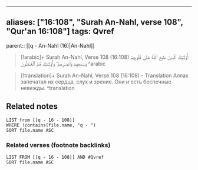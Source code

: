 
---
aliases: ["16:108", "Surah An-Nahl, verse 108", "Qur'an 16:108"]
tags: Qvref
---

parent:: [[q - An-Nahl (16)|An-Nahl]]

> [!arabic]+ Surah An-Nahl, Verse 108 (16:108)
> <span class="quran-arabic">أُو۟لَـٰٓئِكَ ٱلَّذِينَ طَبَعَ ٱللَّهُ عَلَىٰ قُلُوبِهِمْ وَسَمْعِهِمْ وَأَبْصَـٰرِهِمْ ۖ وَأُو۟لَـٰٓئِكَ هُمُ ٱلْغَـٰفِلُونَ</span>
^arabic

> [!translation]+ Surah An-Nahl, Verse 108 (16:108) - Translation
> Аллах запечатал их сердца, слух и зрение. Они и есть беспечные невежды.
^translation



## Related notes
```dataview
LIST from [[q - 16 - 108]]
WHERE !contains(file.name, "q - ")
SORT file.name ASC
```

### Related verses (footnote backlinks)
```dataview
LIST FROM [[q - 16 - 108]] AND #Qvref
SORT file.name ASC
```

